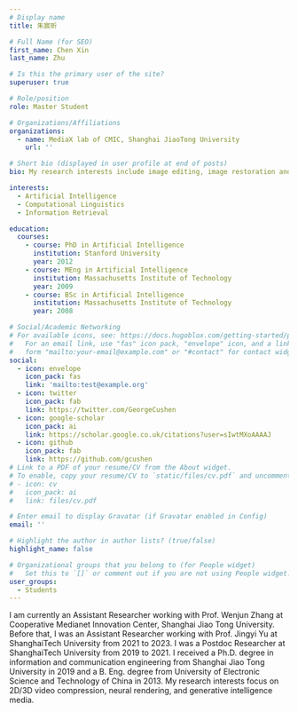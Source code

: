 ```yaml
---
# Display name
title: 朱宸昕

# Full Name (for SEO)
first_name: Chen Xin
last_name: Zhu

# Is this the primary user of the site?
superuser: true

# Role/position
role: Master Student

# Organizations/Affiliations
organizations:
  - name: MediaX lab of CMIC, Shanghai JiaoTong University
    url: ''

# Short bio (displayed in user profile at end of posts)
bio: My research interests include image editing, image restoration and generative models.

interests:
  - Artificial Intelligence
  - Computational Linguistics
  - Information Retrieval

education:
  courses:
    - course: PhD in Artificial Intelligence
      institution: Stanford University
      year: 2012
    - course: MEng in Artificial Intelligence
      institution: Massachusetts Institute of Technology
      year: 2009
    - course: BSc in Artificial Intelligence
      institution: Massachusetts Institute of Technology
      year: 2008

# Social/Academic Networking
# For available icons, see: https://docs.hugoblox.com/getting-started/page-builder/#icons
#   For an email link, use "fas" icon pack, "envelope" icon, and a link in the
#   form "mailto:your-email@example.com" or "#contact" for contact widget.
social:
  - icon: envelope
    icon_pack: fas
    link: 'mailto:test@example.org'
  - icon: twitter
    icon_pack: fab
    link: https://twitter.com/GeorgeCushen
  - icon: google-scholar
    icon_pack: ai
    link: https://scholar.google.co.uk/citations?user=sIwtMXoAAAAJ
  - icon: github
    icon_pack: fab
    link: https://github.com/gcushen
# Link to a PDF of your resume/CV from the About widget.
# To enable, copy your resume/CV to `static/files/cv.pdf` and uncomment the lines below.
# - icon: cv
#   icon_pack: ai
#   link: files/cv.pdf

# Enter email to display Gravatar (if Gravatar enabled in Config)
email: ''

# Highlight the author in author lists? (true/false)
highlight_name: false

# Organizational groups that you belong to (for People widget)
#   Set this to `[]` or comment out if you are not using People widget.
user_groups:
  - Students
---
```


I am currently an Assistant Researcher working with Prof. Wenjun Zhang at Cooperative Medianet Innovation Center, Shanghai Jiao Tong University. Before that, I was an Assistant Researcher working with Prof. Jingyi Yu at ShanghaiTech University from 2021 to 2023. I was a Postdoc Researcher at ShanghaiTech University from 2019 to 2021. I received a Ph.D. degree in information and communication engineering from Shanghai Jiao Tong University in 2019 and a B. Eng. degree from University of Electronic Science and Technology of China in 2013. My research interests focus on 2D/3D video compression, neural rendering, and generative intelligence media.